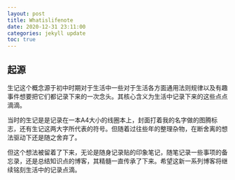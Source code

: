 ```yaml
---
layout: post
title: Whatislifenote
date: 2020-12-31 23:11:00
categories: jekyll update
toc: true
---
```


## 起源
生记这个概念源于初中时期对于生活中一些对于生活各方面通用法则规律以及有趣事件想要把它们都记录下来的一次念头。其核心含义为生活中记录下来的这些点点滴滴。

当时的生记是是记录在一本A4大小的线圈本上，封面打着我的名字做的图腾标志，还有生记这两大字所代表的符号。但随着过往些年的整理杂物，在断舍离的想法驱动下还是随之舍弃了。

但这个想法被留着了下来，无论是随身记录贴的印象笔记，随笔记录一些事项的备忘录，还是总结知识点的博客，其精髓一直传承了下来。希望这新一系列博客将继续铭刻生活中的记录点滴。
